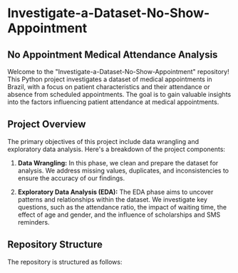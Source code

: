 # Investigate-a-Dataset-No-Show-Appointment

## No Appointment Medical Attendance Analysis

Welcome to the "Investigate-a-Dataset-No-Show-Appointment" repository! This Python project investigates a dataset of medical appointments in Brazil, with a focus on patient characteristics and their attendance or absence from scheduled appointments. The goal is to gain valuable insights into the factors influencing patient attendance at medical appointments.

## Project Overview

The primary objectives of this project include data wrangling and exploratory data analysis. Here's a breakdown of the project components:

1. **Data Wrangling:** In this phase, we clean and prepare the dataset for analysis. We address missing values, duplicates, and inconsistencies to ensure the accuracy of our findings.

2. **Exploratory Data Analysis (EDA):** The EDA phase aims to uncover patterns and relationships within the dataset. We investigate key questions, such as the attendance ratio, the impact of waiting time, the effect of age and gender, and the influence of scholarships and SMS reminders.

## Repository Structure

The repository is structured as follows:

